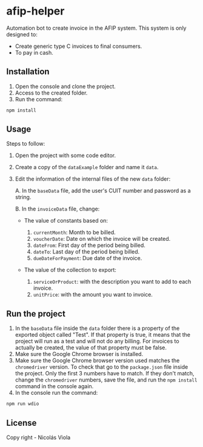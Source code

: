 # afip-helper

Automation bot to create invoice in the AFIP system. This system is only designed to:
* Create generic type C invoices to final consumers.
* To pay in cash.

## Installation

1. Open the console and clone the project.
2. Access to the created folder.
2. Run the command:

```bash
npm install
```

## Usage

Steps to follow:

1. Open the project with some code editor.
2. Create a copy of the ```dataExample``` folder and name it ```data```.
2. Edit the information of the internal files of the new ```data``` folder:

      A. In the ```baseData``` file, add the user's CUIT number and password as a string.
      
      B. In the ```invoiceData``` file, change:

      * The value of constants based on:

          1. ```currentMonth```: Month to be billed.
          2. ```voucherDate```: Date on which the invoice will be created.
          3. ```dateFrom```: First day of the period being billed.
          4. ```dateTo```: Last day of the period being billed.
          5. ```dueDateForPayment```: Due date of the invoice.

      * The value of the collection to export:
          1. ```serviceOrProduct```: with the description you want to add to each invoice.
          2. ```unitPrice```: with the amount you want to invoice.


## Run the project

1. In the ```baseData``` file inside the ```data``` folder there is a property of the exported object called "Test". If that property is true, it means that the project will run as a test and will not do any billing. For invoices to actually be created, the value of that property must be false.
2. Make sure the Google Chrome browser is installed.
3. Make sure the Google Chrome browser version used matches the ```chromedriver``` version. To check that go to the ```package.json``` file inside the project. Only the first 3 numbers have to match. If they don't match, change the ```chromedriver``` numbers, save the file, and run the ```npm install``` command in the console again.
2. In the console run the command:
```bash
npm run wdio
```

## License

Copy right - Nicolás Viola